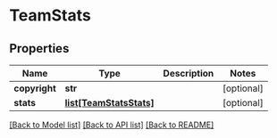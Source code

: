 # TeamStats

## Properties
Name | Type | Description | Notes
------------ | ------------- | ------------- | -------------
**copyright** | **str** |  | [optional] 
**stats** | [**list[TeamStatsStats]**](TeamStatsStats.md) |  | [optional] 

[[Back to Model list]](../README.md#documentation-for-models) [[Back to API list]](../README.md#documentation-for-api-endpoints) [[Back to README]](../README.md)


